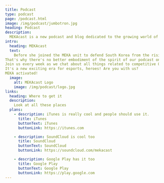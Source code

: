 ```yaml
---
title: Podcast
type: podcast
page: /podcast.html
image: /img/podcast/jumbotron.jpg
heading: Podcast
description:
  MEKAcast is a new podcast and blog dedicated to the growing world of competitive Overwatch, Blizzard's team-based shooter. Tune in for our discussions about the Overwatch League, the ever-evolving metagame, the latest patch notes and their expected impact on the game, and the current state of our favorite FPS.
intro:
  heading: MEKAcast
  text:
    Before she joined the MEKA unit to defend South Korea from the rising Omnic menace, Hana Song--better known by her moniker, D.Va--was a professional gamer whose elite skills and ridiculous APM had more than prepared her to pilot her mechanized armored drone.
That's why there's no better embodiment of the spirit of our podcast on the Overwatch roster.
Join us every week as we chat about all things related to competitive Overwatch. From the all the startling upsets of the Overwatch League, to the evolution of the metagame, to the impact of the latest game updates on professional and casual competitors alike.
It's a new exciting era for esports, heroes! Are you with us?
MEKA activated!
  image:
    alt: MEKAcast Logo
    image: /img/podcast/logo.jpg
links:
  heading: Where to get it
  description:
    Look at all these places
  plans:
    - description: iTunes is really cool and people should use it.
      title: iTunes
      buttonText: iTunes
      buttonLink: https://itunes.com

    - description: SoundCloud is cool too
      title: SoundCloud
      buttonText: SoundCloud
      buttonLink: https://soundcloud.com/mekacast

    - description: Google Play has it too
      title: Google Play
      buttonText: Google Play
      buttonLink: https://play.google.com
---
```


